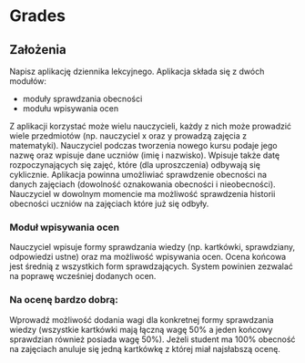 # Grades

## Założenia

Napisz aplikację dziennika lekcyjnego. Aplikacja składa się z dwóch modułów:
- moduły sprawdzania obecności
- modułu wpisywania ocen

Z aplikacji korzystać może wielu nauczycieli, każdy z nich może prowadzić wiele przedmiotów (np. nauczyciel x oraz y prowadzą zajęcia z matematyki). Nauczyciel podczas tworzenia nowego kursu podaje jego nazwę oraz wpisuje dane uczniów (imię i nazwisko). Wpisuje także datę rozpoczynających się zajęć, które (dla uproszczenia) odbywają się cyklicznie. Aplikacja powinna umożliwiać sprawdzenie obecności na danych zajęciach (dowolność oznakowania obecności i nieobecności). Nauczyciel w dowolnym momencie ma możliwość sprawdzenia historii obecności uczniów na zajęciach które już się odbyły.

### Moduł wpisywania ocen

Nauczyciel wpisuje formy sprawdzania wiedzy (np. kartkówki, sprawdziany, odpowiedzi ustne) oraz ma możliwość wpisywania ocen. Ocena końcowa jest średnią z wszystkich form sprawdzających. System powinien zezwalać na poprawę wcześniej dodanych ocen.

### Na ocenę bardzo dobrą:
Wprowadź możliwość dodania wagi dla konkretnej formy sprawdzania wiedzy (wszystkie kartkówki mają łączną wagę 50% a jeden końcowy sprawdzian również posiada wagę 50%). Jeżeli student ma 100% obecność na zajęciach anuluje się jedną kartkówkę z której miał najsłabszą ocenę.
